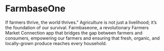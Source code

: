 # FarmbaseOne
If farmers thrive, the world thrives." Agriculture is not just a livelihood; it’s the foundation of our survival. Farmbaseone, a revolutionary Farmers Market Connection app that bridges the gap between farmers and consumers, empowering our farmers and ensuring that fresh, organic, and locally-grown produce reaches every household.  
